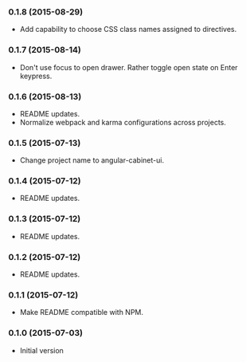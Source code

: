 ### 0.1.8 (2015-08-29)
* Add capability to choose CSS class names assigned to directives.

### 0.1.7 (2015-08-14)
* Don't use focus to open drawer. Rather toggle open state on Enter keypress.

### 0.1.6 (2015-08-13)
* README updates.
* Normalize webpack and karma configurations across projects.

### 0.1.5 (2015-07-13)
* Change project name to angular-cabinet-ui.

### 0.1.4 (2015-07-12)
* README updates.

### 0.1.3 (2015-07-12)
* README updates.

### 0.1.2 (2015-07-12)
* README updates.

### 0.1.1 (2015-07-12)
* Make README compatible with NPM.

### 0.1.0 (2015-07-03)
* Initial version